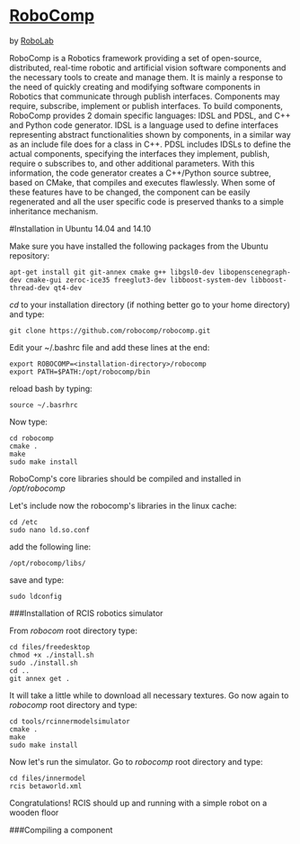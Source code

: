 [RoboComp](http://robocomp.net)
===============================

by [RoboLab](http://robolab.unex.es)

RoboComp is a Robotics framework providing a set of open-source, distributed, real-time robotic and artificial vision software components and the necessary tools to create and manage them. It is mainly a response to the need of quickly creating and modifying software components in Robotics that communicate through publish interfaces. Components may require, subscribe, implement or publish interfaces. To build components, RoboComp provides 2 domain specific languages: IDSL and PDSL, and C++ and Python code generator. IDSL is a language used to define interfaces representing abstract functionalities shown by components, in a similar way as an include file does for a class in C++. PDSL includes IDSLs to define the actual components, specifying the interfaces they implement, publish, require o subscribes to, and other additional parameters. With this information, the code generator creates a C++/Python source subtree, based on CMake, that compiles and executes flawlessly. When some of these features have to be changed, the component can be easily regenerated and all the user specific code is preserved thanks to a simple inheritance mechanism.

#Installation in Ubuntu 14.04 and 14.10

Make sure you have installed the following packages from the Ubuntu repository:

    apt-get install git git-annex cmake g++ libgsl0-dev libopenscenegraph-dev cmake-gui zeroc-ice35 freeglut3-dev libboost-system-dev libboost-thread-dev qt4-dev

*cd* to your installation directory (if nothing better go to your home directory) and type:

    git clone https://github.com/robocomp/robocomp.git

Edit your ~/.bashrc file and add these lines at the end:

    export ROBOCOMP=<installation-directory>/robocomp
    export PATH=$PATH:/opt/robocomp/bin
   
reload bash by typing: 

    source ~/.basrhrc

Now type:

    cd robocomp
    cmake .
    make
    sudo make install
    
RoboComp's core libraries should be compiled and installed in */opt/robocomp*

Let's include now the robocomp's libraries in the linux cache:

    cd /etc
    sudo nano ld.so.conf

add the following line:

    /opt/robocomp/libs/
   
save and type:

    sudo ldconfig

###Installation of RCIS robotics simulator

From *robocom* root directory type:

    cd files/freedesktop
    chmod +x ./install.sh
    sudo ./install.sh
    cd ..
    git annex get .
    
It will take a little while to download all necessary textures.
Go now again to *robocomp* root directory and type:

    cd tools/rcinnermodelsimulator
    cmake .
    make
    sudo make install

Now let's run the simulator. Go to *robocomp* root directory and type:

    cd files/innermodel
    rcis betaworld.xml
    
Congratulations! RCIS should up and running with a simple robot on a wooden floor
 
###Compiling a component




    
    
    
    
    



